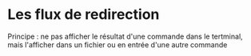 # Les flux de redirection
Principe : ne pas afficher le résultat d'une commande dans le tertminal, mais l'afficher dans un fichier ou en entrée d'une autre commande

